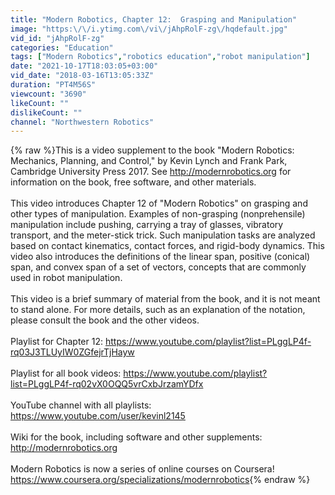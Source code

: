 ```yaml
---
title: "Modern Robotics, Chapter 12:  Grasping and Manipulation"
image: "https:\/\/i.ytimg.com\/vi\/jAhpRolF-zg\/hqdefault.jpg"
vid_id: "jAhpRolF-zg"
categories: "Education"
tags: ["Modern Robotics","robotics education","robot manipulation"]
date: "2021-10-17T18:03:05+03:00"
vid_date: "2018-03-16T13:05:33Z"
duration: "PT4M56S"
viewcount: "3690"
likeCount: ""
dislikeCount: ""
channel: "Northwestern Robotics"
---
```

{% raw %}This is a video supplement to the book &quot;Modern Robotics:  Mechanics, Planning, and Control,&quot; by Kevin Lynch and Frank Park, Cambridge University Press 2017.  See <a rel="nofollow" target="blank" href="http://modernrobotics.org">http://modernrobotics.org</a> for information on the book, free software, and other materials.<br /><br />This video introduces Chapter 12 of &quot;Modern Robotics&quot; on grasping and other types of manipulation.  Examples of non-grasping (nonprehensile) manipulation include pushing, carrying a tray of glasses, vibratory transport, and the meter-stick trick.  Such manipulation tasks are analyzed based on contact kinematics, contact forces, and rigid-body dynamics.  This video also introduces the definitions of the linear span, positive (conical) span, and convex span of a set of vectors, concepts that are commonly used in robot manipulation.<br /><br />This video is a brief summary of material from the book, and it is not meant to stand alone.  For more details, such as an explanation of the notation, please consult the book and the other videos.<br /><br />Playlist for Chapter 12:  <a rel="nofollow" target="blank" href="https://www.youtube.com/playlist?list=PLggLP4f-rq03J3TLUyIW0ZGfejrTjHayw">https://www.youtube.com/playlist?list=PLggLP4f-rq03J3TLUyIW0ZGfejrTjHayw</a><br /><br />Playlist for all book videos:  <a rel="nofollow" target="blank" href="https://www.youtube.com/playlist?list=PLggLP4f-rq02vX0OQQ5vrCxbJrzamYDfx">https://www.youtube.com/playlist?list=PLggLP4f-rq02vX0OQQ5vrCxbJrzamYDfx</a><br /><br />YouTube channel with all playlists:  <a rel="nofollow" target="blank" href="https://www.youtube.com/user/kevinl2145">https://www.youtube.com/user/kevinl2145</a><br /><br />Wiki for the book, including software and other supplements:  <a rel="nofollow" target="blank" href="http://modernrobotics.org">http://modernrobotics.org</a><br /><br />Modern Robotics is now a series of online courses on Coursera!  <a rel="nofollow" target="blank" href="https://www.coursera.org/specializations/modernrobotics">https://www.coursera.org/specializations/modernrobotics</a>{% endraw %}

